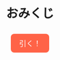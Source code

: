 <!DOCTYPE html>
<html lang="ja">
<head>
<meta charset="UTF-8">
<title>おみくじアプリ</title>
<style>
  body {
    font-family: "Hiragino Kaku Gothic ProN", sans-serif;
    text-align: center;
    margin-top: 50px;
    transition: background-color 0.5s ease;
  }
  h1 {
    font-size: 2em;
    margin-bottom: 30px;
  }
  button {
    padding: 10px 20px;
    font-size: 1.2em;
    cursor: pointer;
    background-color: #ff6347;
    border: none;
    border-radius: 8px;
    color: white;
  }
  button:hover {
    background-color: #e5533d;
  }
  #result {
    margin-top: 30px;
    font-size: 2.5em;
    font-weight: bold;
  }
  #message {
    margin-top: 20px;
    font-size: 1.2em;
    color: #333;
  }
  #image {
    margin-top: 20px;
    width: 150px;
    height: auto;
  }
</style>
</head>
<body>

<h1>おみくじ</h1>
<button onclick="drawOmikuji()">引く！</button>

<div id="result"></div>
<img id="image" src="" alt="" style="display:none;">
<div id="message"></div>

<!-- 効果音 -->
<audio id="sound-daikichi" src="https://www.soundhelix.com/examples/mp3/SoundHelix-Song-1.mp3"></audio>
<audio id="sound-chuukichi" src="https://www.soundhelix.com/examples/mp3/SoundHelix-Song-2.mp3"></audio>
<audio id="sound-shoukichi" src="https://www.soundhelix.com/examples/mp3/SoundHelix-Song-3.mp3"></audio>
<audio id="sound-suekichi" src="https://www.soundhelix.com/examples/mp3/SoundHelix-Song-4.mp3"></audio>

<script>
function drawOmikuji() {
  const fortunes = [
    { 
      text: "大吉", 
      color: "red", 
      bgColor: "#ffe4e1", 
      img: "https://i.imgur.com/jQ7PcdU.png", 
      msg: "今日は最高の一日になりそう！行動力UP！", 
      soundId: "sound-daikichi"
    },
    { 
      text: "中吉", 
      color: "orange", 
      bgColor: "#fff5e6", 
      img: "https://i.imgur.com/9sz0V0L.png", 
      msg: "まずまず順調。チャンスを逃さないで！", 
      soundId: "sound-chuukichi"
    },
    { 
      text: "小吉", 
      color: "green", 
      bgColor: "#e6ffe6", 
      img: "https://i.imgur.com/f4eZyXb.png", 
      msg: "小さな幸せに気づける日です。感謝を忘れずに。", 
      soundId: "sound-shoukichi"
    },
    { 
      text: "末吉", 
      color: "blue", 
      bgColor: "#e6f0ff", 
      img: "https://i.imgur.com/7k6V76B.png", 
      msg: "焦らずコツコツ進めましょう。", 
      soundId: "sound-suekichi"
    }
  ];

  const randomIndex = Math.floor(Math.random() * fortunes.length);
  const selected = fortunes[randomIndex];

  // 要素取得
  const resultEl = document.getElementById("result");
  const imageEl = document.getElementById("image");
  const messageEl = document.getElementById("message");

  // 表示更新
  resultEl.textContent = selected.text;
  resultEl.style.color = selected.color;
  imageEl.src = selected.img;
  imageEl.style.display = "block";
  messageEl.textContent = selected.msg;

  // 背景色変更
  document.body.style.backgroundColor = selected.bgColor;

  // 効果音再生（他の音を停止）
  document.querySelectorAll("audio").forEach(audio => {
    audio.pause();
    audio.currentTime = 0;
  });
  document.getElementById(selected.soundId).play();
}
</script>

</body>
</html>

